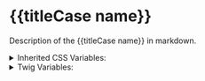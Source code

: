 <!-- This is the general documentation layout. Add or remove any sections as needed, but try to stay consistent across components. -->
# {{titleCase name}}

Description of the {{titleCase name}} in markdown.

<details>
  <summary>Inherited CSS Variables:</summary>
  - `--name`: description...
</details>

<details>
  <summary>Twig Variables:</summary>
  ```
  variant: "default",
  ...,
  sub_component_data: {
    variant: "default",
    ...
  }
  ```
</details>
